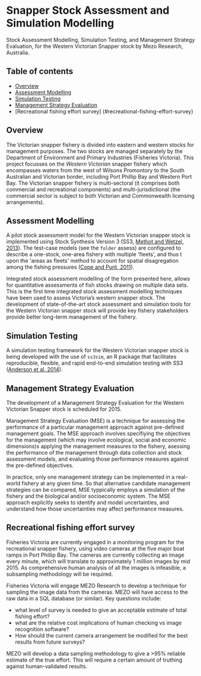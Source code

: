 Snapper Stock Assessment and Simulation Modelling
=================================================

Stock Assessment Modelling, Simulation Testing, and Management Strategy Evaluation, for the Western Victorian Snapper stock by Mezo Research, Australia.  

## Table of contents
- [Overview](#stock-assessment)
- [Assessment Modelling](#assessment-model)
- [Simulation Testing](#simulation-testing)
- [Management Strategy Evaluation](#management-strategy-evaluation)
- [Recreational fishing effort survey] (#recreational-fishing-effort-survey)

## Overview
The Victorian snapper fishery is divided into eastern and western stocks for management purposes. The two stocks are managed separately by the Department of Environment and Primary Industries (Fisheries Victoria). This project focusses on the *Western Victorian* snapper fishery which encompasses waters from the west of Wilsons Promontory to the South Australian and Victorian border, including Port Phillip Bay and Western Port Bay. The Victorian snapper fishery is multi-sectoral (it comprises both commercial and recreational components) and multi-jurisdictional (the commercial sector is subject to both Victorian and Commonwealth licensing arrangements).

## Assessment Modelling
A pilot stock assessment model for the Western Victorian snapper stock is implemented using Stock Synthesis Version 3 (SS3, [Methot and Wetzel, 2013](http://dx.doi.org/doi:10.1016/j.fishres.2012.10.012)). The test-case models (see the `folder` assess) are configured to describe a one-stock, one-area fishery with multiple 'fleets', and thus t upon the 'areas as fleets' method to account for spatial disagregation among the fishing pressures  ([Cope and Punt, 2011](http://dx.doi.org/10.1016/j.fishres.2010.10.002)).

Integrated stock assessment modelling of the form presented here, allows for quantitative assessments of fish stocks drawing on multiple data sets. This is the first time integrated stock assessment modelling techniques have been used to assess Victoria’s western snapper stock. The development of state-of-the-art stock assessment and simulation tools for the Western Victorian snapper stock will provide key fishery stakeholders provide better long-term management of the fishery.

## Simulation Testing
A simulation testing framework for the Western Victorian snapper stock is being developed with the use of `ss3sim`, an R package that facilitates reproducible, flexible, and rapid end-to-end simulation testing with SS3 ([Anderson et al. 2014](http://www.plosone.org/article/info%3Adoi%2F10.1371%2Fjournal.pone.0092725)).

## Management Strategy Evaluation
The development of a Management Strategy Evaluation for the Western Victorian Snapper stock is scheduled for 2015.

Management Strategy Evaluation (MSE) is a technique for assessing the performance of a particular management approach against pre-defined management goals. The MSE approach involves specifiying the objectives for the management (which may involve ecological, social and economic dimensions)s applying the management measures to the fishery, asessing the performance of the management through data collection and stock assessment models, and evaluating those performance measures against the pre-defined objectives. 

In practice, only one management strategy can be implemented in a real-world fishery at any given time. So that alternative candidate management strategies can be compared, MSE typpically employs a simulation of the fishery and the biological and/or socioeconomic system. The MSE approach explicitly seeks to identify and model uncertainties, and understand how those uncertainties may affect performance measures.



## Recreational fishing effort survey
Fisheries Victoria are currently engaged in a monitoring program for the recreational snapper fishery, using video cameras at the five major boat ramps in Port Phillip Bay. The cameras are currently collecting an image every minute, which will translate to approximately 1 million images by mid 2015. As comprehensive human analysis of all the images is infeasible, a subsampling methodology will be required.

Fisheries Victoria will engage MEZO Research to develop a technique for sampling the image data from the cameras. MEZO will have access to the raw data in a SQL database (or similar). Key questions include:
- what level of survey is needed to give an acceptable estimate of total fishing effort?
- what are the relative cost implications of human checking vs image recognition software?
- How should the current camera arrangement be modified for the best results from future surveys?

MEZO will develop a data sampling methodology to give a >95% reliable estimate of the true effort. This will require a certain amount of truthing against human-validated results. 
